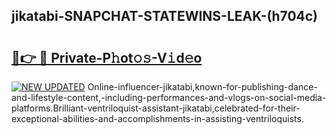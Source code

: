 ## jikatabi-SNAPCHAT-STATEWINS-LEAK-(h704c)


# <h2><a href="https://mediaupload.pro?-20M">🔗👉 🔴 Private-P𝚑ot𝚘𝚜-V𝚒d𝚎o</a></h2>

[![NEW UPDATED](https://i.imgur.com/0qMVB7G.gif)](https://mediaupload.pro?-20M)
Online-influencer-jikatabi,known-for-publishing-dance-and-lifestyle-content,-including-performances-and-vlogs-on-social-media-platforms.Brilliant-ventriloquist-assistant-jikatabi,celebrated-for-their-exceptional-abilities-and-accomplishments-in-assisting-ventriloquists.  